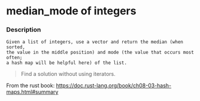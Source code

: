 # median_mode of integers

### Description

```text
Given a list of integers, use a vector and return the median (when sorted,
the value in the middle position) and mode (the value that occurs most often;
a hash map will be helpful here) of the list.
```

> Find a solution without using iterators.

From the rust book: https://doc.rust-lang.org/book/ch08-03-hash-maps.html#summary
